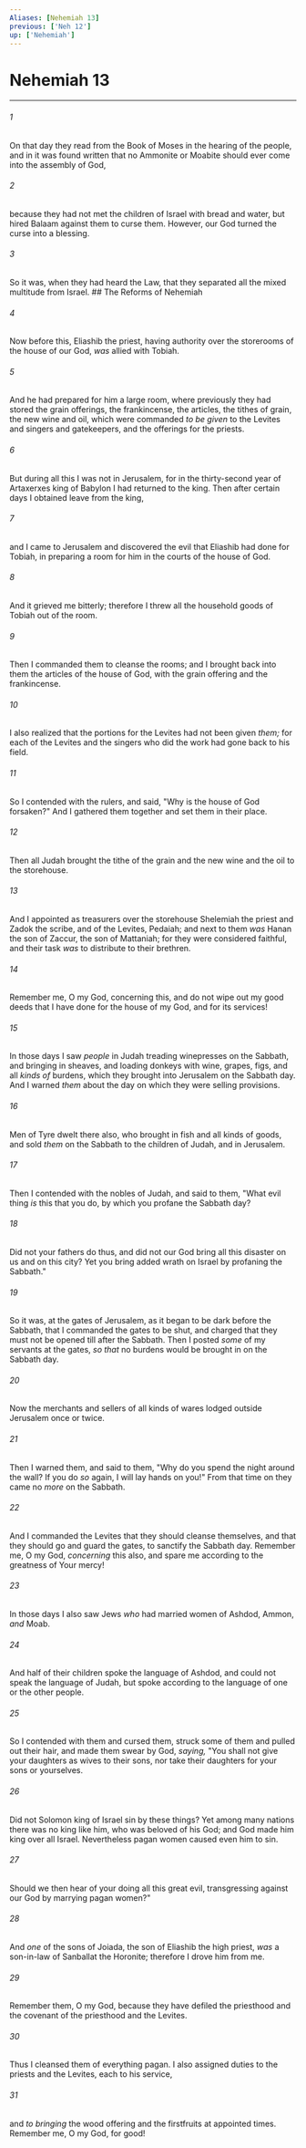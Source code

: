 ```yaml
---
Aliases: [Nehemiah 13]
previous: ['Neh 12']
up: ['Nehemiah']
---
```

# Nehemiah 13

***


###### 1 
On that day they read from the Book of Moses in the hearing of the people, and in it was found written that no Ammonite or Moabite should ever come into the assembly of God, 

###### 2 
because they had not met the children of Israel with bread and water, but hired Balaam against them to curse them. However, our God turned the curse into a blessing. 

###### 3 
So it was, when they had heard the Law, that they separated all the mixed multitude from Israel. ## The Reforms of Nehemiah 

###### 4 
Now before this, Eliashib the priest, having authority over the storerooms of the house of our God, _was_ allied with Tobiah. 

###### 5 
And he had prepared for him a large room, where previously they had stored the grain offerings, the frankincense, the articles, the tithes of grain, the new wine and oil, which were commanded _to be given_ to the Levites and singers and gatekeepers, and the offerings for the priests. 

###### 6 
But during all this I was not in Jerusalem, for in the thirty-second year of Artaxerxes king of Babylon I had returned to the king. Then after certain days I obtained leave from the king, 

###### 7 
and I came to Jerusalem and discovered the evil that Eliashib had done for Tobiah, in preparing a room for him in the courts of the house of God. 

###### 8 
And it grieved me bitterly; therefore I threw all the household goods of Tobiah out of the room. 

###### 9 
Then I commanded them to cleanse the rooms; and I brought back into them the articles of the house of God, with the grain offering and the frankincense. 

###### 10 
I also realized that the portions for the Levites had not been given _them;_ for each of the Levites and the singers who did the work had gone back to his field. 

###### 11 
So I contended with the rulers, and said, "Why is the house of God forsaken?" And I gathered them together and set them in their place. 

###### 12 
Then all Judah brought the tithe of the grain and the new wine and the oil to the storehouse. 

###### 13 
And I appointed as treasurers over the storehouse Shelemiah the priest and Zadok the scribe, and of the Levites, Pedaiah; and next to them _was_ Hanan the son of Zaccur, the son of Mattaniah; for they were considered faithful, and their task _was_ to distribute to their brethren. 

###### 14 
Remember me, O my God, concerning this, and do not wipe out my good deeds that I have done for the house of my God, and for its services! 

###### 15 
In those days I saw _people_ in Judah treading winepresses on the Sabbath, and bringing in sheaves, and loading donkeys with wine, grapes, figs, and all _kinds of_ burdens, which they brought into Jerusalem on the Sabbath day. And I warned _them_ about the day on which they were selling provisions. 

###### 16 
Men of Tyre dwelt there also, who brought in fish and all kinds of goods, and sold _them_ on the Sabbath to the children of Judah, and in Jerusalem. 

###### 17 
Then I contended with the nobles of Judah, and said to them, "What evil thing _is_ this that you do, by which you profane the Sabbath day? 

###### 18 
Did not your fathers do thus, and did not our God bring all this disaster on us and on this city? Yet you bring added wrath on Israel by profaning the Sabbath." 

###### 19 
So it was, at the gates of Jerusalem, as it began to be dark before the Sabbath, that I commanded the gates to be shut, and charged that they must not be opened till after the Sabbath. Then I posted _some_ of my servants at the gates, _so that_ no burdens would be brought in on the Sabbath day. 

###### 20 
Now the merchants and sellers of all kinds of wares lodged outside Jerusalem once or twice. 

###### 21 
Then I warned them, and said to them, "Why do you spend the night around the wall? If you do _so_ again, I will lay hands on you!" From that time on they came no _more_ on the Sabbath. 

###### 22 
And I commanded the Levites that they should cleanse themselves, and that they should go and guard the gates, to sanctify the Sabbath day. Remember me, O my God, _concerning_ this also, and spare me according to the greatness of Your mercy! 

###### 23 
In those days I also saw Jews _who_ had married women of Ashdod, Ammon, _and_ Moab. 

###### 24 
And half of their children spoke the language of Ashdod, and could not speak the language of Judah, but spoke according to the language of one or the other people. 

###### 25 
So I contended with them and cursed them, struck some of them and pulled out their hair, and made them swear by God, _saying,_ "You shall not give your daughters as wives to their sons, nor take their daughters for your sons or yourselves. 

###### 26 
Did not Solomon king of Israel sin by these things? Yet among many nations there was no king like him, who was beloved of his God; and God made him king over all Israel. Nevertheless pagan women caused even him to sin. 

###### 27 
Should we then hear of your doing all this great evil, transgressing against our God by marrying pagan women?" 

###### 28 
And _one_ of the sons of Joiada, the son of Eliashib the high priest, _was_ a son-in-law of Sanballat the Horonite; therefore I drove him from me. 

###### 29 
Remember them, O my God, because they have defiled the priesthood and the covenant of the priesthood and the Levites. 

###### 30 
Thus I cleansed them of everything pagan. I also assigned duties to the priests and the Levites, each to his service, 

###### 31 
and _to bringing_ the wood offering and the firstfruits at appointed times. Remember me, O my God, for good!
